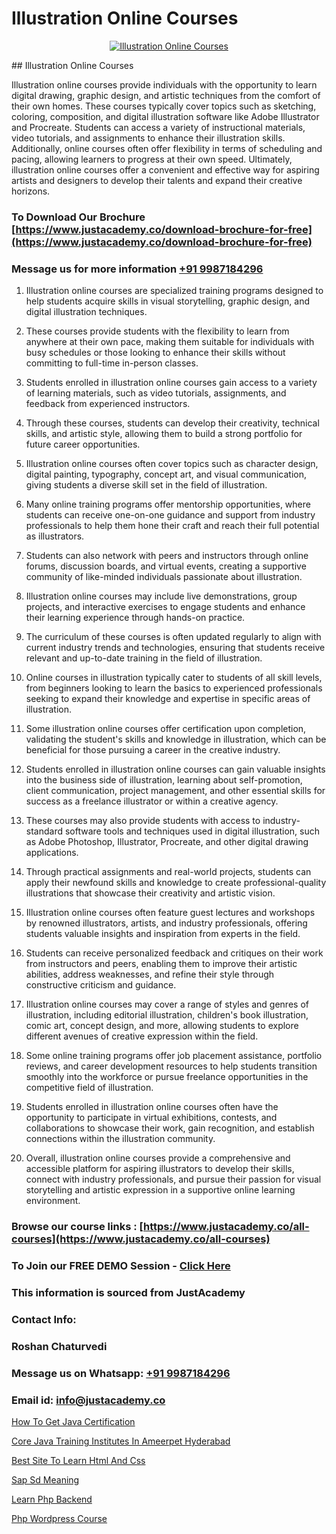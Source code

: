 # Illustration Online Courses

<p align="center">
  <a href="https://justacademy.co/all-courses">
    <img src="https://ibb.co/CngWr2j" alt="Illustration Online Courses">
  </a>
</p>
## Illustration Online Courses

Illustration online courses provide individuals with the opportunity to learn digital drawing, graphic design, and artistic techniques from the comfort of their own homes. These courses typically cover topics such as sketching, coloring, composition, and digital illustration software like Adobe Illustrator and Procreate. Students can access a variety of instructional materials, video tutorials, and assignments to enhance their illustration skills. Additionally, online courses often offer flexibility in terms of scheduling and pacing, allowing learners to progress at their own speed. Ultimately, illustration online courses offer a convenient and effective way for aspiring artists and designers to develop their talents and expand their creative horizons.
### To Download Our Brochure [https://www.justacademy.co/download-brochure-for-free](https://www.justacademy.co/download-brochure-for-free)
### Message us for more information [+91 9987184296](https://api.whatsapp.com/send?phone=919987184296)
1) Illustration online courses are specialized training programs designed to help students acquire skills in visual storytelling, graphic design, and digital illustration techniques.

2) These courses provide students with the flexibility to learn from anywhere at their own pace, making them suitable for individuals with busy schedules or those looking to enhance their skills without committing to full-time in-person classes.

3) Students enrolled in illustration online courses gain access to a variety of learning materials, such as video tutorials, assignments, and feedback from experienced instructors.

4) Through these courses, students can develop their creativity, technical skills, and artistic style, allowing them to build a strong portfolio for future career opportunities.

5) Illustration online courses often cover topics such as character design, digital painting, typography, concept art, and visual communication, giving students a diverse skill set in the field of illustration.

6) Many online training programs offer mentorship opportunities, where students can receive one-on-one guidance and support from industry professionals to help them hone their craft and reach their full potential as illustrators.

7) Students can also network with peers and instructors through online forums, discussion boards, and virtual events, creating a supportive community of like-minded individuals passionate about illustration.

8) Illustration online courses may include live demonstrations, group projects, and interactive exercises to engage students and enhance their learning experience through hands-on practice.

9) The curriculum of these courses is often updated regularly to align with current industry trends and technologies, ensuring that students receive relevant and up-to-date training in the field of illustration.

10) Online courses in illustration typically cater to students of all skill levels, from beginners looking to learn the basics to experienced professionals seeking to expand their knowledge and expertise in specific areas of illustration.

11) Some illustration online courses offer certification upon completion, validating the student's skills and knowledge in illustration, which can be beneficial for those pursuing a career in the creative industry.

12) Students enrolled in illustration online courses can gain valuable insights into the business side of illustration, learning about self-promotion, client communication, project management, and other essential skills for success as a freelance illustrator or within a creative agency.

13) These courses may also provide students with access to industry-standard software tools and techniques used in digital illustration, such as Adobe Photoshop, Illustrator, Procreate, and other digital drawing applications.

14) Through practical assignments and real-world projects, students can apply their newfound skills and knowledge to create professional-quality illustrations that showcase their creativity and artistic vision.

15) Illustration online courses often feature guest lectures and workshops by renowned illustrators, artists, and industry professionals, offering students valuable insights and inspiration from experts in the field.

16) Students can receive personalized feedback and critiques on their work from instructors and peers, enabling them to improve their artistic abilities, address weaknesses, and refine their style through constructive criticism and guidance.

17) Illustration online courses may cover a range of styles and genres of illustration, including editorial illustration, children's book illustration, comic art, concept design, and more, allowing students to explore different avenues of creative expression within the field.

18) Some online training programs offer job placement assistance, portfolio reviews, and career development resources to help students transition smoothly into the workforce or pursue freelance opportunities in the competitive field of illustration.

19) Students enrolled in illustration online courses often have the opportunity to participate in virtual exhibitions, contests, and collaborations to showcase their work, gain recognition, and establish connections within the illustration community.

20) Overall, illustration online courses provide a comprehensive and accessible platform for aspiring illustrators to develop their skills, connect with industry professionals, and pursue their passion for visual storytelling and artistic expression in a supportive online learning environment.

### Browse our course links : [https://www.justacademy.co/all-courses](https://www.justacademy.co/all-courses) 
### To Join our FREE DEMO Session - [Click Here](https://www.justacademy.co/register-for-course-demo)


### This information is sourced from JustAcademy
### Contact Info:
### Roshan Chaturvedi
### Message us on Whatsapp: [+91 9987184296](https://api.whatsapp.com/send?phone=919987184296)
### Email id: [info@justacademy.co](mailto:info@justacademy.co)
                
[How To Get Java Certification](https://www.linkedin.com/pulse/how-get-java-certification-justacademy-beangaluru-jwzxc/)

[Core Java Training Institutes In Ameerpet Hyderabad](https://www.linkedin.com/pulse/core-java-training-institutes-ameerpet-hyderabad-ovbke?trackingId=9MOTXaT%2BfEKG2NbCGxx6oQ%3D%3D&lipi=urn%3Ali%3Apage%3Ad_flagship3_company_admin%3BEWeMkO%2BuSGSAlnCbMCSomw%3D%3D)

[Best Site To Learn Html And Css](https://medium.com/@ranepooja/best-site-to-learn-html-and-css-594435bd3553)

[Sap Sd Meaning](https://medium.com/@prempja40/sap-sd-meaning-b55c80fc53d3)

[Learn Php Backend](https://justacademyin.github.io/justacademy/learn-php-backend)

[Php Wordpress Course](https://justacademyin.github.io/justacademy/php-wordpress-course)

